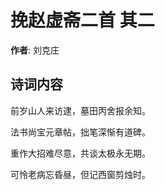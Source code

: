 # 挽赵虚斋二首  其二

**作者**: 刘克庄

## 诗词内容

前岁山人来访逮，墓田丙舍报余知。

法书尚宝元章帖，拙笔深惭有道碑。

重作大招难尽意，共谈太极永无期。

可怜老病忘昏昼，但记西窗剪烛时。

